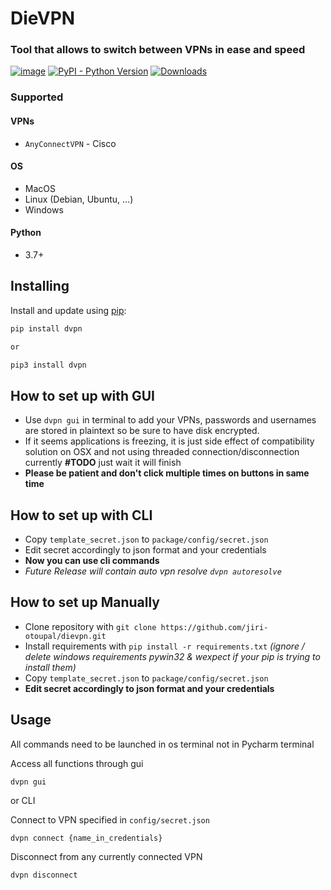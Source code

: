 # DieVPN

### Tool that allows to switch between VPNs in ease and speed

[![image](https://img.shields.io/pypi/v/dvpn.svg)](https://pypi.org/project/dvpn/)
[![PyPI - Python Version](https://img.shields.io/pypi/pyversions/dvpn)](https://pypi.org/project/dvpn/)
[![Downloads](https://pepy.tech/badge/dvpn)](https://pepy.tech/project/dvpn)
### Supported

#### VPNs

* `AnyConnectVPN` - Cisco

#### OS

* MacOS
* Linux (Debian, Ubuntu, ...)
* Windows

#### Python

* 3.7+

## Installing

Install and update using [pip](https://pip.pypa.io/en/stable/quickstart/):

```bash
pip install dvpn

or

pip3 install dvpn
```



## How to set up with GUI

* Use `dvpn gui` in terminal to add your VPNs, passwords and usernames are stored in plaintext so be sure to have disk
  encrypted.
* If it seems applications is freezing, it is just side effect of compatibility solution on OSX and not using threaded
  connection/disconnection currently **#TODO** just wait it will finish
* **Please be patient and don't click multiple times on buttons in same time**

## How to set up with CLI

* Copy `template_secret.json` to `package/config/secret.json`
* Edit secret accordingly to json format and your credentials
* **Now you can use cli commands**
* _Future Release will contain auto vpn resolve `dvpn autoresolve`_

## How to set up Manually

* Clone repository with `git clone https://github.com/jiri-otoupal/dievpn.git`
* Install requirements with `pip install -r requirements.txt` 
_(ignore / delete windows requirements pywin32 & wexpect if
  your pip is trying to install them)_
* Copy `template_secret.json` to `package/config/secret.json`
* **Edit secret accordingly to json format and your credentials**

## Usage

All commands need to be launched in os terminal not in Pycharm terminal

Access all functions through gui
```
dvpn gui
```

or CLI 

Connect to VPN specified in `config/secret.json`

```
dvpn connect {name_in_credentials}
```

Disconnect from any currently connected VPN

```
dvpn disconnect
```
